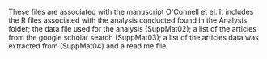 These files are associated with the manuscript O'Connell et el. It includes the R files associated with the analysis conducted found in the Analysis folder; the data file used for the analysis (SuppMat02); a  list of the articles from the google scholar search (SuppMat03); a list of the articles data was extracted from (SuppMat04) and a read me file. 
